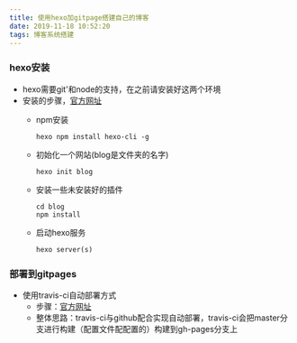```yaml
---
title: 使用hexo加gitpage搭建自己的博客
date: 2019-11-18 10:52:20
tags: 博客系统搭建
---
```

### hexo安装
- hexo需要git'和node的支持，在之前请安装好这两个环境
- 安装的步骤，[官方网址]( https://hexo.io/zh-cn/ )
  - npm安装
    
    `hexo
    npm install hexo-cli -g`
    
  - 初始化一个网站(blog是文件夹的名字)
    
    ` hexo init blog `
    
  - 安装一些未安装好的插件
  
    ```
    cd blog
    npm install
    ```
  
  - 启动hexo服务
  
    `hexo server(s)`

### 部署到gitpages

- 使用travis-ci自动部署方式
  - 步骤：[官方网址](https://hexo.io/zh-cn/docs/github-pages)
  - 整体思路：travis-ci与github配合实现自动部署，travis-ci会把master分支进行构建（配置文件配配置的）构建到gh-pages分支上